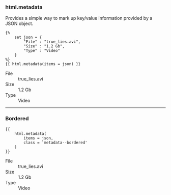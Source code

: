 ### html.metadata

Provides a simple way to mark up key/value information provided by a JSON object.

    {%
    	set json = {
            "File" : "true_lies.avi",
            "Size" : "1.2 Gb",
            "Type" : "Video"
        }
    %}
    {{ html.metadata(items = json) }}


<dl class="metadata">
    <dt class="metadata__key">File</dt><!--
 --><dd class="metadata__value">true_lies.avi</dd>
    <dt class="metadata__key">Size</dt><!--
 --><dd class="metadata__value">1.2 Gb</dd>
    <dt class="metadata__key">Type</dt><!--
 --><dd class="metadata__value">Video</dd>
</dl>

----

### Bordered

	{{
		html.metadata(
			items = json,
			class = 'metadata--bordered'
		)
	}}

<dl class="metadata metadata--bordered">
    <dt class="metadata__key">File</dt><!--
 --><dd class="metadata__value">true_lies.avi</dd>
    <dt class="metadata__key">Size</dt><!--
 --><dd class="metadata__value">1.2 Gb</dd>
    <dt class="metadata__key">Type</dt><!--
 --><dd class="metadata__value">Video</dd>
</dl>
